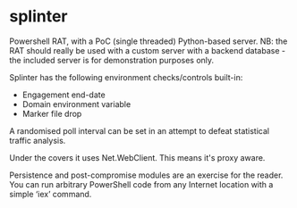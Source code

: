 # splinter
Powershell RAT, with a PoC (single threaded) Python-based server.
NB: the RAT should really be used with a custom server with a backend database - the included server is for demonstration purposes only. 

Splinter has the following environment checks/controls built-in:

* Engagement end-date
* Domain environment variable
* Marker file drop

A randomised poll interval can be set in an attempt to defeat statistical traffic analysis.

Under the covers it uses Net.WebClient. This means it's proxy aware.

Persistence and post-compromise modules are an exercise for the reader. You can run arbitrary PowerShell code from any Internet location with a simple ‘iex’ command.

